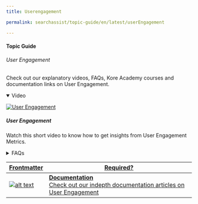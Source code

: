 ```yaml
---
title: Userengagement

permalink: searchassist/topic-guide/en/latest/userEngagement

---
```

#### Topic Guide
###### User Engagement

  Check out our explanatory videos, FAQs, Kore Academy courses and documentation links on User Engagement.

<details class="introduction-video" open>
  <summary>Video
  </summary>
  
   [![User Engagement](images/VideoCoverImage.png)](https://player.vimeo.com/video/751566851?h=74f63c174d&amp)

  ##### User Engagement 
  Watch this short video to know how to get insights from User Engagement Metrics.

</details>

<details>
  <summary>FAQs
  </summary>

  <a class="doc-link" target="_blank" href="https://docs.kore.ai/searchassist/concepts/analyzing-performance/analyzing-search-performance/#Getting_User_Engagement_Metrics">
 
  What metrics can I track as a part of measuring User Engagement ?


</a>

 <a class="doc-link" target="_blank" href="https://docs.kore.ai/searchassist/concepts/analyzing-performance/analyzing-search-performance/#Getting_User_Engagement_Metrics">
 
  When do I see metrics for user engagement?

</a>


</details>



<a class="doc-link" target="_blank" href="https://docs.kore.ai/searchassist/concepts/analyzing-performance/analyzing-search-performance/#Getting_User_Engagement_Metrics">
 

| Frontmatter | Required? |
|-------------|-------------|
| ![alt text](images/docIcon.svg "Title") | **Documentation**  <br /> Check out our indepth documentation articles on User Engagement | 


</a>

